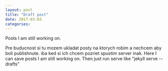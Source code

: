 ```yaml
---
layout: post
title: "Draft post"
date: 2017-03-03
categories:
---
```

<p>
Posts I am still working on. 

<!--more-->

Pre buducnost si tu mozem ukladat posty na ktorych robim a nechcem aby boli publishnute. iba ked si ich chcem pozriet spustim server inak. 
Here I can save posts I am still working on. Then just run serve like "jekyll serve --drafts" 
</p>